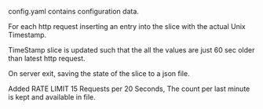 config.yaml contains configuration data.

For each http request inserting an entry into the slice with the actual Unix Timestamp.

TimeStamp slice is updated such that the all the values are just 60 sec older than latest http request.

On server exit, saving the state of the slice to a json file.


Added RATE LIMIT 15 Requests per 20 Seconds,
The count per last minute is kept and available in file.




